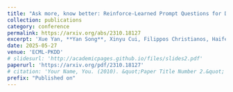 ```yaml
---
title: "Ask more, know better: Reinforce-Learned Prompt Questions for Decision Making with Large Language Models"
collection: publications
category: conference
permalink: https://arxiv.org/abs/2310.18127
excerpt: 'Xue Yan, **Yan Song**, Xinyu Cui, Filippos Christianos, Haifeng Zhang, David Henry Mguni, Jun Wang'
date: 2025-05-27
venue: 'ECML-PKDD'
# slidesurl: 'http://academicpages.github.io/files/slides2.pdf'
paperurl: 'https://arxiv.org/pdf/2310.18127'
# citation: 'Your Name, You. (2010). &quot;Paper Title Number 2.&quot; <i>Journal 1</i>. 1(2).'
prefix: "Published on"
---
```

